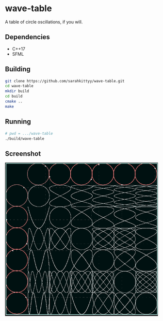 # wave-table

A table of circle oscillations, if you will.

## Dependencies

* C++17
* SFML

## Building

```bash
git clone https://github.com/sarahkittyy/wave-table.git
cd wave-table
mkdir build
cd build
cmake ..
make
```

## Running

```bash
# pwd = .../wave-table
./build/wave-table
```

## Screenshot

![Screenshot](screenshot.png)